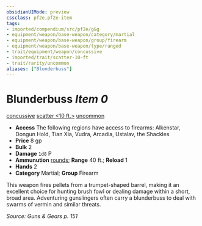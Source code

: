 ```yaml
---
obsidianUIMode: preview
cssclass: pf2e,pf2e-item
tags:
- imported/compendium/src/pf2e/g&g
- equipment/weapon/base-weapon/category/martial
- equipment/weapon/base-weapon/group/firearm
- equipment/weapon/base-weapon/type/ranged
- trait/equipment/weapon/concussive
- imported/trait/scatter-10-ft
- trait/rarity/uncommon
aliases: ["Blunderbuss"]
---
```

# Blunderbuss *Item 0*  
[concussive](concussive-g-g.md)  [scatter <10 ft.>](scatter-g-g.md)  [uncommon](uncommon.md)  

- **Access** The following regions have access to firearms: Alkenstar, Dongun Hold, Tian Xia, Vudra, Arcadia, Ustalav, the Shackles
- **Price** 8 gp
- **Bulk** 2
- **Damage** `1d8` P
- **Ammunution** [rounds](round-10-g-g.md); **Range** 40 ft.; **Reload** 1
- **Hands** 2
- **Category** Martial; **Group** Firearm 

This weapon fires pellets from a trumpet-shaped barrel, making it an excellent choice for hunting brush fowl or dealing damage within a short, broad area. Adventuring gunslingers often carry a blunderbuss to deal with swarms of vermin and similar threats.

*Source: Guns & Gears p. 151*
